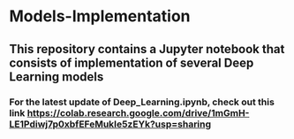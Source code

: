 # Models-Implementation
## This repository contains a Jupyter notebook that consists of implementation of several Deep Learning models 
### For the latest update of Deep_Learning.ipynb, check out this link https://colab.research.google.com/drive/1mGmH-LE1Pdiwj7p0xbfEFeMukIe5zEYk?usp=sharing
